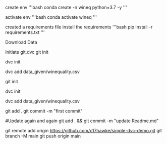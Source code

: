 create env
 '''bash
 conda create -n wineq python=3.7 -y
 '''

 activate env
 '''bash
 conda activate wineq
 '''
  
created a requirements file
install the requirements
'''bash
pip install -r requirements.txt
'''


Download Data

Initiate git,dvc
git init

dvc init

dvc add data_given/winequality.csv


git init

dvc init

dvc add data_given/winequality.csv

git add .
git commit -m "first commit"

#Update again and again
git add . && git commit -m "update Readme.md"

git remote add origin https://github.com/c17hawke/simple-dvc-demo.git
git branch -M main
git push origin main
